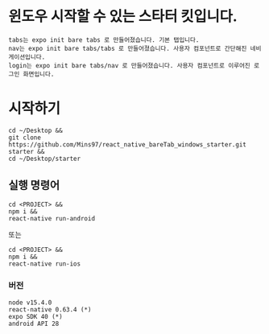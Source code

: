 # 윈도우 시작할 수 있는 스타터 킷입니다.
```
tabs는 expo init bare tabs 로 만들어졌습니다. 기본 탭입니다.
nav는 expo init bare tabs/tabs 로 만들어졌습니다. 사용자 컴포넌트로 간단해진 네비게이션입니다.
login는 expo init bare tabs/nav 로 만들어졌습니다. 사용자 컴포넌트로 이루어진 로그인 화면입니다.
```
# 시작하기
```
cd ~/Desktop &&
git clone https://github.com/Mins97/react_native_bareTab_windows_starter.git starter &&
cd ~/Desktop/starter 
```
## 실행 명령어
```
cd <PROJECT> &&
npm i &&
react-native run-android
```
 또는
```
cd <PROJECT> &&
npm i &&
react-native run-ios
```

### 버전
```
node v15.4.0
react-native 0.63.4 (*)
expo SDK 40 (*)
android API 28
```